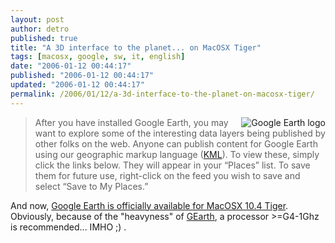 ```yaml
---
layout: post
author: detro
published: true
title: "A 3D interface to the planet... on MacOSX Tiger"
tags: [macosx, google, sw, it, english]
date: "2006-01-12 00:44:17"
published: "2006-01-12 00:44:17"
updated: "2006-01-12 00:44:17"
permalink: /2006/01/12/a-3d-interface-to-the-planet-on-macosx-tiger/
---
```


<img src="http://earth.google.com/images/googleearth.gif" alt="Google Earth logo" align="right" />
<blockquote>After you have installed Google Earth, you may want to explore some of the interesting data layers being published by other folks on the web. Anyone can publish content for Google Earth using our geographic markup language (<a target="_new" href="http://en.wikipedia.org/wiki/KML">KML</a>). To view these, simply click the links below. They will appear in your “Places” list. To save them for future use, right-click on the feed you wish to save and select “Save to My Places.”</blockquote>

And now, <a href="http://earth.google.com/downloads.html" target="_new">Google Earth is officially available for MacOSX 10.4 Tiger</a>.
Obviously, because of the "heavyness" of <a href="http://earth.google.com/" target="_new">GEarth</a>, a processor >=G4-1Ghz is recommended... IMHO ;) .


